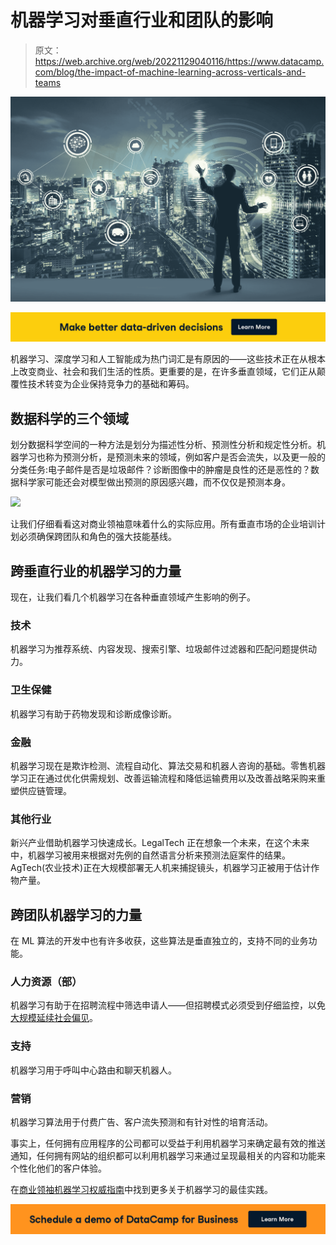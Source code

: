 # 机器学习对垂直行业和团队的影响

> 原文：<https://web.archive.org/web/20221129040116/https://www.datacamp.com/blog/the-impact-of-machine-learning-across-verticals-and-teams>

[![](img/7a8c2ec862ac4acae53d720fede9b603.png)](https://web.archive.org/web/20220808011241/https://www.datacamp.com/resources/ebooks/definitive-guide-to-machine-learning-for-business-leaders)

[![](img/ea72fd57bc45f47f6c9a16c0807cedbd.png)](https://web.archive.org/web/20220808011241/https://www.datacamp.com/groups/business)

机器学习、深度学习和人工智能成为热门词汇是有原因的——这些技术正在从根本上改变商业、社会和我们生活的性质。更重要的是，在许多垂直领域，它们正从颠覆性技术转变为企业保持竞争力的基础和筹码。

## 数据科学的三个领域

划分数据科学空间的一种方法是划分为描述性分析、预测性分析和规定性分析。机器学习也称为预测分析，是预测未来的领域，例如客户是否会流失，以及更一般的分类任务:电子邮件是否是垃圾邮件？诊断图像中的肿瘤是良性的还是恶性的？数据科学家可能还会对模型做出预测的原因感兴趣，而不仅仅是预测本身。

[![](img/85d327ba475b9b5faf7761f6c6b91a5c.png)](https://web.archive.org/web/20220808011241/https://www.datacamp.com/resources/ebooks/definitive-guide-to-machine-learning-for-business-leaders)

让我们仔细看看这对商业领袖意味着什么的实际应用。所有垂直市场的企业培训计划必须确保跨团队和角色的强大技能基线。

## 跨垂直行业的机器学习的力量

现在，让我们看几个机器学习在各种垂直领域产生影响的例子。

### 技术

机器学习为推荐系统、内容发现、搜索引擎、垃圾邮件过滤器和匹配问题提供动力。

### 卫生保健

机器学习有助于药物发现和诊断成像诊断。

### 金融

机器学习现在是欺诈检测、流程自动化、算法交易和机器人咨询的基础。零售机器学习正在通过优化供需规划、改善运输流程和降低运输费用以及改善战略采购来重塑供应链管理。

### 其他行业

新兴产业借助机器学习快速成长。LegalTech 正在想象一个未来，在这个未来中，机器学习被用来根据对先例的自然语言分析来预测法庭案件的结果。AgTech(农业技术)正在大规模部署无人机来捕捉镜头，机器学习正被用于估计作物产量。

## 跨团队机器学习的力量

在 ML 算法的开发中也有许多收获，这些算法是垂直独立的，支持不同的业务功能。

### 人力资源（部）

机器学习有助于在招聘流程中筛选申请人——但招聘模式必须受到仔细监控，以免[大规模延续社会偏见](https://web.archive.org/web/20220808011241/https://www.reuters.com/article/us-amazon-com-jobs-automation-insight/amazon-scraps-secret-ai-recruiting-tool-that-showed-bias-against-women-idUSKCN1MK08G)。

### 支持

机器学习用于呼叫中心路由和聊天机器人。

### 营销

机器学习算法用于付费广告、客户流失预测和有针对性的培育活动。

事实上，任何拥有应用程序的公司都可以受益于利用机器学习来确定最有效的推送通知，任何拥有网站的组织都可以利用机器学习来通过呈现最相关的内容和功能来个性化他们的客户体验。

在[商业领袖机器学习权威指南](https://web.archive.org/web/20220808011241/https://www.datacamp.com/resources/ebooks/definitive-guide-to-machine-learning-for-business-leaders)中找到更多关于机器学习的最佳实践。

[![](img/03ca83c810b0977f2fa806a08cc002e4.png)](https://web.archive.org/web/20220808011241/https://www.datacamp.com/business/demo)